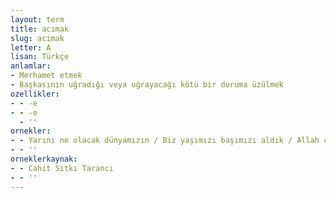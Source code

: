 ```yaml
---
layout: term
title: acımak
slug: acimak
letter: A
lisan: Türkçe
anlamlar:
- Merhamet etmek
- Başkasının uğradığı veya uğrayacağı kötü bir duruma üzülmek
ozellikler:
- - -e
- - -e
  - ''
ornekler:
- - Yarını ne olacak dünyamızın / Biz yaşımızı başımızı aldık / Allah çocuklarımıza acısın
- - ''
orneklerkaynak:
- - Cahit Sıtkı Tarancı
- - ''
---
```

